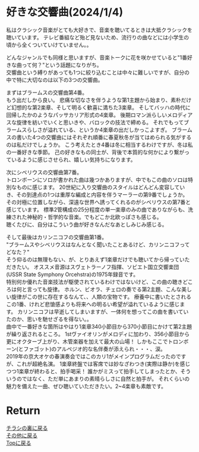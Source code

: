 <!-- Google tag (gtag.js) -->
<script async src="https://www.googletagmanager.com/gtag/js?id=G-8P412RLRC8"></script>
<script>
  window.dataLayer = window.dataLayer || [];
  function gtag(){dataLayer.push(arguments);}
  gtag('js', new Date());

  gtag('config', 'G-8P412RLRC8');
</script>

# 好きな交響曲(2024/1/4)

私はクラシック音楽がとても大好きで、音楽を聴いてるときは大抵クラシックを聴いています。
テレビ番組など殆ど見ないため、流行りの曲などには小学生の頃から全くついていけていません。。<br>

どんなジャンルでも同様と思いますが、音楽トークに花を咲かせていると"1番好きな曲って何？"という話題になりがち。<br>
交響曲という縛りがあっても1つに絞り込むことは中々に難しいですが、自分の中で特に大切なのは以下の3つの交響曲。

まずはブラームスの交響曲第4番。<br>
もう出だしから良い。
悲痛な切なさを伴うような第1主題から始まり、素朴だけど幻想的な第2楽章、そして明るく歓喜に満ちた3楽章。
そしてバッハの時代に回帰したかのようなパッサカリア形式の4楽章。
後期ロマン派らしいメロディアスな旋律を紡いでいくと思いきや、バロックの技法で締める。
それでもってブラームスらしさが溢れている、というか4楽章の出だしかっこよすぎ。
ブラームスの書いた4つの交響曲にはそれぞれ順番に春夏秋冬が当てはめられる気がするのは私だけでしょうか。
こう考えたとき4番は冬に相当するわけですが、冬は私の一番好きな季節。
己の好きなもの同士が、背後で本質的な何かにより繋がっているように感じさせられ、嬉しい気持ちになります。


次にシベリウスの交響曲第7番。<br>
トロンボーンにソロが書かれた曲は幾つかありますが、中でもこの曲のソロは特別なものに感じます。
20世紀に入り交響曲のスタイルはどんどん変容していき、その到達点の1つは重厚な編成と内容を伴うマーラーの第9番でしょうか。
その対極に位置しながら、深遠な世界へ誘ってくれるのがシベリウスの第7番と感じています。
標準2管構成の25分程度の単一楽章のみの曲でありながらも、洗練された神秘的・哲学的な音楽。でもどこか北欧っぽさも感じる。<br>
聴くたびに、自分はこういう曲が好きなんだなあとしみじみ感じる。


そして最後はカリンニコフの交響曲第1番。<br>
"ブラームスやシベリウスはなんとなく聞いたことあるけど、カリンニコフってどなた？"<br>
そう仰るのは無理もない、が、とりあえず1楽章だけでも聴いてから帰っていただきたい。
オススメ音源はスヴェトラーノフ指揮、ソビエト国立交響楽団(USSR State Symphony Orcehstra)の1975年録音です。<br>
特別何か優れた音楽技法が駆使されているわけではないけど、この曲の聴きどころは何と言っても旋律。
ホルン、ビオラ、チェロの奏でる第2主題、こんな美しい旋律がこの世に存在するなんて、、人類の宝物です。
療養中に書いたとされるこの1番、けれど悲愴感よりも将来への明るい希望が溢れているように感じます。
カリンニコフは早逝してしまいますが、一体何を想ってこの曲を書いていたのか、思いを馳せざるを得ない。。<br>
曲中で一番好きな箇所はやはり1楽章340小節目から370小節目にかけて第2主題が繰り返されるところ。
1stヴァイオリンがメロディに加わり、356小節目から更にオクターブ上がり、木管楽器を加えて最大の山場！
しかもここでトロンボーン(とファゴット)のアルペジオ的な名伴奏が添えられ・・・、涙。<br>
2019年の京大オケの春演奏会ではこのカリ1がメインプログラムだったのですが、これが超絶名演。
1楽章終盤では客席では妙なざわつき(実際は静か)を感じつつ1楽章が終わると、拍手喝采！
誰かがミスって拍手してしまったとか、そういうのではなく、ただ単にあまりの素晴らしさに自然と拍手が。
それくらいの魅力を備えた一曲、ぜひ聴いていただきたい。2~4楽章も素敵です。





# Return
[チラシの裏に戻る](./zakki.md)<br>
[その他に戻る](../others.md)<br>
[Topに戻る](https://motoyashinozaki.github.io/minidora/)
